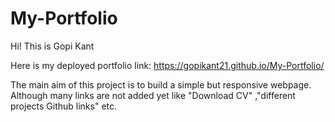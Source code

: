 # My-Portfolio
Hi! This is Gopi Kant

Here is my deployed portfolio link:
https://gopikant21.github.io/My-Portfolio/

The main aim of this project is to build a simple but responsive webpage.
Although many links are not added yet like "Download CV" ,"different projects Github links" etc.
